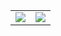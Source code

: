 <table>
    <td>
        <a href="https://kea-corp.github.io">
            <img src="https://kea-corp.github.io/logo/kea.png" align="center">
        </a>
    </td>
    <td>
        <a href="https://kea-corp.github.io/stream">
            <img src="https://kea-corp.github.io/logo/kea_stream.png" align="center"/>
        </a>
    </td>
</table>